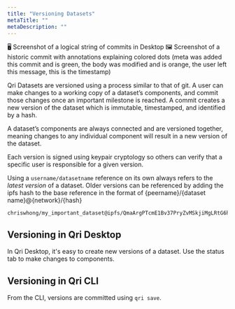 ```yaml
---
title: "Versioning Datasets"
metaTitle: ""
metaDescription: ""
---
```



🖥 Screenshot of a logical string of commits in Desktop
🖼 Screenshot of a historic commit with annotations explaining colored dots (meta was added this commit and is green, the body was modified and is orange, the user left this message, this is the timestamp)

Qri Datasets are versioned using a process similar to that of git.  A user can make changes to a working copy of a dataset’s components, and commit those changes once an important milestone is reached. A commit creates a new version of the dataset which is immutable, timestamped, and identified by a hash.

A dataset’s components are always connected and are versioned together, meaning changes to any individual component will result in a new version of the dataset.

Each version is signed using keypair cryptology so others can verify that a specific user is responsible for a given version.


Using a `username/datasetname` reference on its own always refers to the _latest version_ of a dataset.  Older versions can be referenced by adding the ipfs hash to the base reference in the format of {peername}/{dataset name}@{network}/{hash}

    chriswhong/my_important_dataset@ipfs/QmaArgPTcmE1Bv37PryZvMSkjiMgLRtG6hGwbAkh3BqafN


## Versioning in Qri Desktop

In Qri Desktop, it's easy to create new versions of a dataset.  Use the status tab to make changes to components.  

## Versioning in Qri CLI

From the CLI, versions are committed using `qri save`.
